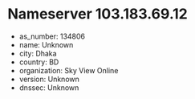 # Nameserver 103.183.69.12

* as_number: 134806
* name: Unknown
* city: Dhaka
* country: BD
* organization: Sky View Online
* version: Unknown
* dnssec: Unknown
